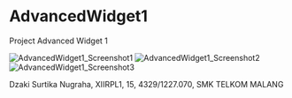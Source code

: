 # AdvancedWidget1
Project Advanced Widget 1

![AdvancedWidget1_Screenshot1](https://dzagraha.files.wordpress.com/2016/10/screenshot_20161003-093107.png)
![AdvancedWidget1_Screenshot2](https://dzagraha.files.wordpress.com/2016/10/screenshot_20161003-093125.png)
![AdvancedWidget1_Screenshot3](https://dzagraha.files.wordpress.com/2016/10/screenshot_20161003-093139.png)

Dzaki Surtika Nugraha, XIIRPL1, 15, 4329/1227.070, SMK TELKOM MALANG
